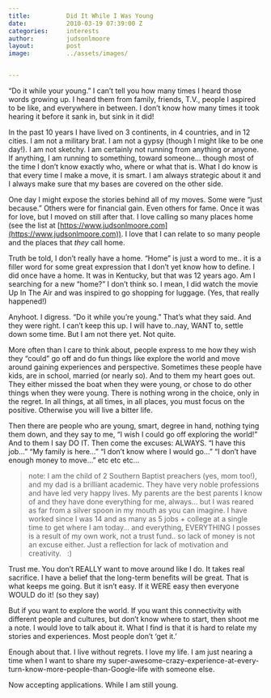 ```yaml
---
title:			Did It While I Was Young
date:			2010-03-19 07:39:00 Z
categories:		interests
author:			judsonlmoore
layout:			post
image:			../assets/images/


---
```


“Do it while your young.” I can’t tell you how many times I heard those words growing up. I heard them from family, friends, T.V., people I aspired to be like, and everywhere in between. I don’t know how many times it took hearing it before it sank in, but sink in it did!

In the past 10 years I have lived on 3 continents, in 4 countries, and in 12 cities. I am not a military brat. I am not a gypsy (though I might like to be one day!). I am not sketchy. I am certainly not running from anything or anyone. If anything, I am running to something, toward someone… though most of the time I don’t know exactly who, where or what that is. What I do know is that every time I make a move, it is smart. I am always strategic about it and I always make sure that my bases are covered on the other side.

One day I might expose the stories behind all of my moves. Some were “just because.” Others were for financial gain. Even others for fame. Once it was for love, but I moved on still after that. I love calling so many places home (see the list at [https://www.judsonlmoore.com](https://www.judsonlmoore.com)). I love that I can relate to so many people and the places that _they_ call home.

Truth be told, I don’t really have a home. “Home” is just a word to me.. it is a filler word for some great expression that I don’t yet know how to define. I did once have a home. It was in Kentucky, but that was 12 years ago. Am I searching for a new “home?” I don’t think so. I mean, I did watch the movie Up In The Air and was inspired to go shopping for luggage. (Yes, that really happened!)

Anyhoot. I digress. “Do it while you’re young.” That’s what they said. And they were right. I can’t keep this up. I will have to..nay, WANT to, settle down some time. But I am not there yet. Not quite.

More often than I care to think about, people express to me how they wish they “could” go off and do fun things like explore the world and move around gaining experiences and perspective. Sometimes these people have kids, are in school, married (or nearly so). And to them my heart goes out. They either missed the boat when they were young, or chose to do other things when they were young. There is nothing wrong in the choice, only in the regret. In all things, at all times, in all places, you must focus on the positive. Otherwise you will live a bitter life.

Then there are people who are young, smart, degree in hand, nothing tying them down, and they say to me, “I wish I could go off exploring the world!” And to them I say DO IT. Then come the excuses: ALWAYS. “I have this job…” “My family is here…” “I don’t know where I would go…” “I don’t have enough money to move…” etc etc etc…

> note: I am the child of 2 Southern Baptist preachers (yes, mom too!), and my dad is a brilliant academic. They have very noble professions and have led very happy lives. My parents are the best parents I know of and they have done everything for me, always… but I was reared as far from a silver spoon in my mouth as you can imagine. I have worked since I was 14 and as many as 5 jobs + college at a single time to get where I am today… and everything, EVERYTHING I posses is a result of my own work, not a trust fund.. so lack of money is not an excuse either. Just a reflection for lack of motivation and creativity.   :)

Trust me. You don’t REALLY want to move around like I do. It takes real sacrifice. I have a belief that the long-term benefits will be great. That is what keeps me going. But it isn’t easy. If it WERE easy then everyone WOULD do it! (so they say)

But if you want to explore the world. If you want this connectivity with different people and cultures, but don’t know where to start, then shoot me a note. I would love to talk about it. What I find is that it is hard to relate my stories and experiences. Most people don’t ‘get it.’

Enough about that. I live without regrets. I love my life. I am just nearing a time when I want to share my super-awesome-crazy-experience-at-every-turn-know-more-people-than-Google-life with someone else.

Now accepting applications. While I am still young.
